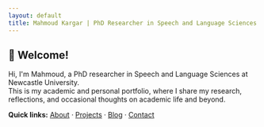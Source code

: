 ```yaml
---
layout: default
title: Mahmoud Kargar | PhD Researcher in Speech and Language Sciences
---
```


## 👋 Welcome!

Hi, I'm Mahmoud, a PhD researcher in Speech and Language Sciences at Newcastle University.  
This is my academic and personal portfolio, where I share my research, reflections, and occasional thoughts on academic life and beyond.

**Quick links:** [About](/about/) · [Projects](/projects/) · [Blog](/blog/) · [Contact](/contact/)
